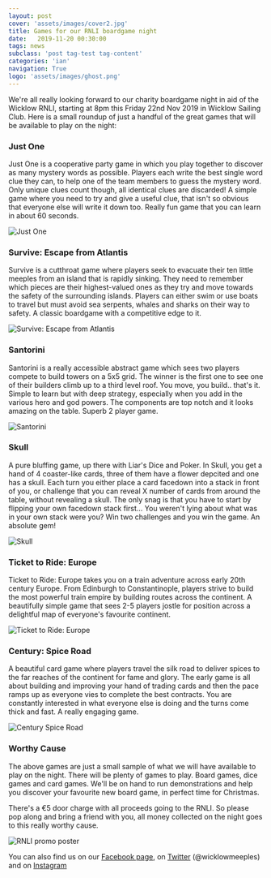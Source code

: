 ```yaml
---
layout: post
cover: 'assets/images/cover2.jpg'
title: Games for our RNLI boardgame night
date:   2019-11-20 00:30:00
tags: news
subclass: 'post tag-test tag-content'
categories: 'ian'
navigation: True
logo: 'assets/images/ghost.png'
---
```


We're all really looking forward to our charity boardgame night in aid of the Wicklow RNLI, starting at 8pm this Friday 22nd Nov 2019 in Wicklow Sailing Club.  Here is a small roundup of just a handful of the great games that will be available to play on the night:


### Just One
Just One is a cooperative party game in which you play together to discover as many mystery words as possible. Players each write the best single word clue they can, to help one of the team members to guess the mystery word. Only unique clues count though, all identical clues are discarded!  A simple game where you need to try and give a useful clue, that isn't so obvious that everyone else will write it down too.  Really fun game that you can learn in about 60 seconds.

![Just One](http://www.wicklowmeeples.com/assets/images/just-one.jpg)


### Survive: Escape from Atlantis
Survive is a cutthroat game where players seek to evacuate their ten little meeples from an island that is rapidly sinking.  They need to remember which pieces are their highest-valued ones as they try and move towards the safety of the surrounding islands. Players can either swim or use boats to travel but must avoid sea serpents, whales and sharks on their way to safety.  A classic boardgame with a competitive edge to it.

![Survive: Escape from Atlantis](http://www.wicklowmeeples.com/assets/images/survive01.jpg)


### Santorini
Santorini is a really accessible abstract game which sees two players compete to build towers on a 5x5 grid.  The winner is the first one to see one of their builders climb up to a third level roof.  You move, you build.. that's it.  Simple to learn but with deep strategy, especially when you add in the various hero and god powers.  The components are top notch and it looks amazing on the table.  Superb 2 player game.

![Santorini](http://www.wicklowmeeples.com/assets/images/santorini.jpg)


### Skull
A pure bluffing game, up there with Liar's Dice and Poker.  In Skull, you get a hand of 4 coaster-like cards, three of them have a flower depcited and one has a skull.  Each turn you either place a card facedown into a stack in front of you, or challenge that you can reveal X number of cards from around the table, without revealing a skull.  The only snag is that you have to start by flipping your own facedown stack first... You weren't lying about what was in your own stack were you?  Win two challenges and you win the game. An absolute gem!

![Skull](http://www.wicklowmeeples.com/assets/images/skull.jpg)


### Ticket to Ride: Europe
Ticket to Ride: Europe takes you on a train adventure across early 20th century Europe. From Edinburgh to Constantinople, players strive to build the most powerful train empire by building routes across the continent. A beautifully simple game that sees 2-5 players jostle for position across a delightful map of everyone's favourite continent.

![Ticket to Ride: Europe](http://www.wicklowmeeples.com/assets/images/ticket-to-ride-europe-01.jpg)


### Century: Spice Road
A beautiful card game where players travel the silk road to deliver spices to the far reaches of the continent for fame and glory.  The early game is all about building and improving your hand of trading cards and then the pace ramps up as everyone vies to complete the best contracts.  You are constantly interested in what everyone else is doing and the turns come thick and fast.  A really engaging game.

![Century Spice Road](http://www.wicklowmeeples.com/assets/images/century.jpg)

### Worthy Cause

The above games are just a small sample of what we will have available to play on the night. There will be plenty of games to play.  Board games, dice games and card games.  We'll be on hand to run demonstrations and help you discover your favourite new board game, in perfect time for Christmas.

There's a €5 door charge with all proceeds going to the RNLI.  So please pop along and bring a friend with you, all money collected on the night goes to this really worthy cause.

![RNLI promo poster](http://www.wicklowmeeples.com/assets/images/RNLI.jpg)

You can also find us on our [Facebook page](http://facebook.com/wicklowmeeples), on [Twitter](https://twitter.com/wicklowmeeples?lang=en) (@wicklowmeeples) and on [Instagram](https://www.instagram.com/wicklowmeeples/) 

